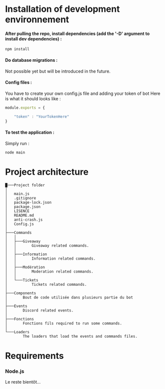 # Installation of development environnement

#### After pulling the repo, install dependencies (add the '-D' argument to install dev dependencies) :

```
npm install
```

#### Do database migrations :

Not possible yet but will be introduced in the future.

#### Config files :

You have to create your own config.js file and adding your token of bot
Here is what it should looks like :
```javascript
module.exports = {

    "token" : "YourTokenHere"
}
```
#### To test the application :

Simply run :

```
node main
```

# Project architecture

```
█───Project folder
│
│   main.js
│   .gitignore
│   package-lock.json
│   package.json
│   LISENCE
│   README.md
│   anti-crash.js
│   Config.js
│
├───Commands
│   │   
│   ├───Giveaway       
│   │       Giveaway related commands.
│   │   
│   ├───Information       
│   │       Information related commands.
│   │    
│   ├───Modération       
│   │       Moderation related commands.
│   │
│   └───Tickets
│           Tickets related commands.
│
├───Components
│       Bout de code utilisée dans plusieurs partie du bot
│
├───Events
│       Discord related events.       
│
├───Fonctions
│       Fonctions fils required to run some commands.
│
└───Loaders
        The loaders that load the events and commands files.

```

# Requirements

### Node.js

Le reste bientôt...
